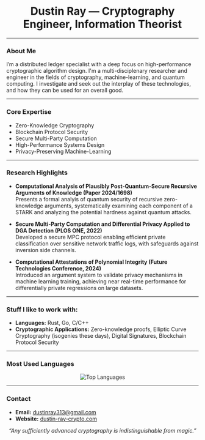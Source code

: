 <h1 align="center">Dustin Ray — Cryptography Engineer, Information Theorist</h1>

---

### About Me
I’m a distributed ledger specialist with a deep focus on high-performance cryptographic algorithm design. I'm a multi-disciplenary researcher and engineer in the fields of cryptography, machine-learning, and quantum computing.
I investigate and seek out the interplay of these technologies, and how they can be used for an overall good.

---

### Core Expertise
- Zero-Knowledge Cryptography   
- Blockchain Protocol Security
- Secure Multi-Party Computation
- High-Performance Systems Design
- Privacy-Preserving Machine-Learning  

---

### Research Highlights

- **Computational Analysis of Plausibly Post-Quantum-Secure Recursive Arguments of Knowledge (Paper 2024/1698)**  
  Presents a formal analyis of quantum security of recursive zero-knowledge arguments, systematically examining each component of a STARK and analyzing the potential hardness against quantum attacks.

- **Secure Multi-Party Computation and Differential Privacy Applied to DGA Detection (PLOS ONE, 2022)**  
  Developed a secure MPC protocol enabling efficient private classification over sensitive network traffic logs, with safeguards against inversion side channels.

- **Computational Attestations of Polynomial Integrity (Future Technologies Conference, 2024)**  
  Introduced an argument system to validate privacy mechanisms in machine learning training, achieving near real-time performance for differentially private regressions on large datasets.

---

### Stuff I like to work with:
- **Languages:** Rust, Go, C/C++  
- **Cryptographic Applications:** Zero-knowledge proofs, Elliptic Curve Cryptography (isogenies these days), Digital Signatures, Blockchain Protocol Security

---

### Most Used Languages
<p align="center">
  <img src="https://github-readme-stats.vercel.app/api/top-langs/?username=dustin-ray&layout=compact&theme=radical&cache_seconds=0" alt="Top Languages" />
</p>

---

### Contact
- **Email:** [dustinray313@gmail.com](mailto:dustinray313@gmail.com)  
- **Website:** [dustin-ray-crypto.com](https://www.dustin-ray-crypto.com)  

<p align="center">
  <em>“Any sufficiently advanced cryptography is indistinguishable from magic.”</em>
</p>
